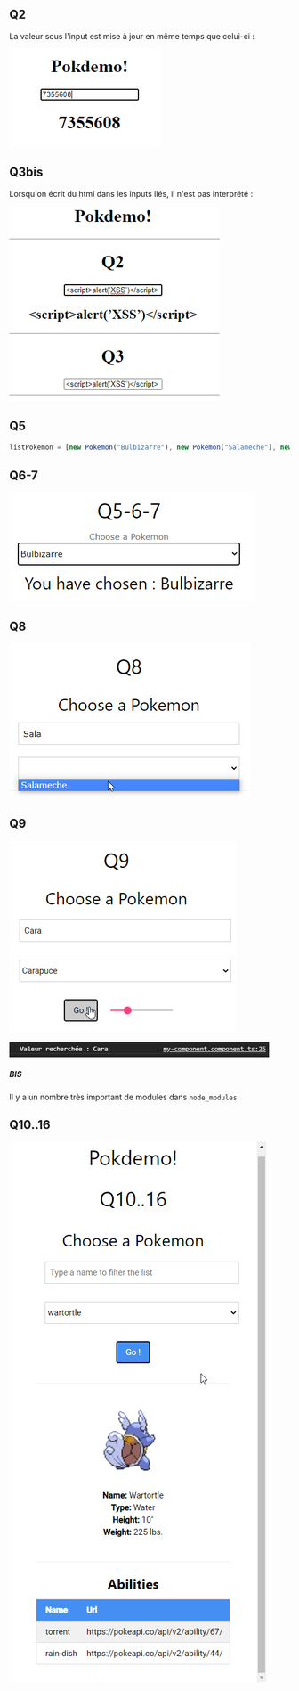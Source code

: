 

## Q2

La valeur sous l'input est mise à jour en même temps que celui-ci :

![q2](img/q2.png)

## Q3bis

Lorsqu'on écrit du html dans les inputs liés, il n'est pas interprété :

![](img/q3bis.png)

## Q5

```typescript
listPokemon = [new Pokemon("Bulbizarre"), new Pokemon("Salameche"), new Pokemon("Carapuce"), new Pokemon("Pikachu")]
```

## Q6-7

![](img/q6.png)

## Q8

![](img/q8.png)

## Q9

![](img/q9.png)

![](img/q9_2.png)

##### BIS

Il y a un nombre très important de modules dans `node_modules` 

## Q10..16

![](img/q10.png)
